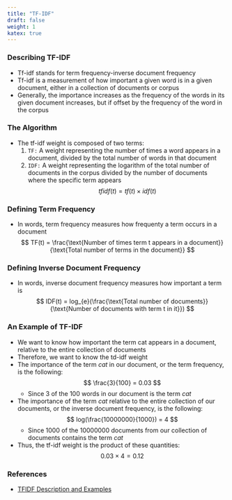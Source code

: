 ```yaml
---
title: "TF-IDF"
draft: false
weight: 1
katex: true
---
```


### Describing TF-IDF
- Tf-idf stands for term frequency-inverse document frequency
- Tf-idf is a measurement of how important a given word is in a given document, either in a collection of documents or corpus
- Generally, the importance increases as the frequency of the words in its given document increases, but if offset by the frequency of the word in the corpus

### The Algorithm
- The tf-idf weight is composed of two terms:
	1. `TF:` A weight representing the number of times a word appears in a document, divided by the total number of words in that document
	2. `IDF:` A weight representing the logarithm of the total number of documents in the corpus divided by the number of documents where the specific term appears
$$ tfidf(t) = tf(t) \times idf(t) $$

### Defining Term Frequency
- In words, term frequency measures how frequenty a term occurs in a document
$$ TF(t) = \frac{\text{Number of times term t appears in a document}}{\text{Total number of terms in the document}} $$

### Defining Inverse Document Frequency
- In words, inverse document frequency measures how important a term is
$$ IDF(t) = log_{e}(\frac{\text{Total number of documents}}{\text{Number of documents with term t in it}}) $$

### An Example of TF-IDF
- We want to know how important the term cat appears in a document, relative to the entire collection of documents
- Therefore, we want to know the td-idf weight
- The importance of the term *cat* in our document, or the term frequency, is the following:
$$ \frac{3}{100} = 0.03 $$
	- Since $3$ of the $100$ words in our document is the term *cat*
- The importance of the term *cat* relative to the entire collection of our documents, or the inverse document frequency, is the following:
$$ log(\frac{10000000}{1000}) = 4 $$
	- Since $1000$ of the $10000000$ documents from our collection of documents contains the term *cat*
- Thus, the tf-idf weight is the product of these quantities:
$$ 0.03 \times 4 = 0.12 $$

### References
- [TFIDF Description and Examples](http://www.tfidf.com/)
